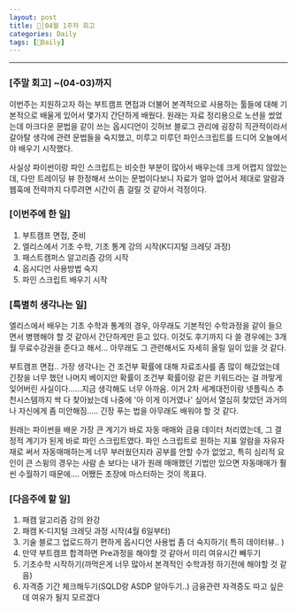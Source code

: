 ```yaml
---
layout: post
title: 🦄│04월 1주차 회고
categories: Daily
tags: [🦄Daily]
---
```

----
### [주말 회고] ~(04-03)까지
이번주는 지원하고자 하는 부트캠프 면접과 더불어 본격적으로 사용하는 툴들에 대해 기본적으로 배울게 있어서 몇가지 간단하게 배웠다. 원래는 자료 정리용으로 노션을 썼었는데 마크다운 문법을 같이 쓰는 옵시디언이 깃허브 블로그 관리에 굉장히 직관적이라서 갈아탈 생각에 관련 문법들을 숙지했고, 미루고 미루던 파인스크립트를 드디어 오늘에서야 배우기 시작했다.

사실상 파이썬이랑 파인 스크립트는 비슷한 부분이 많아서 배우는데 크게 어렵지 않았는데, 다만 트레이딩 뷰 한정해서 쓰이는 문법이다보니 자료가 얼마 없어서 제대로 알람과 웹훅에 전략까지 다루려면 시간이 좀 걸릴 것 같아서 걱정이다.

### [이번주에 한 일]
1. 부트캠프 면접, 준비
3. 엘리스에서 기초 수학, 기초 통계 강의 시작(K디지털 크레딧 과정)
4. 패스트캠퍼스 알고리즘 강의 시작
5. 옵시디언 사용방법 숙지
6. 파인 스크립트 배우기 시작

### [특별히 생각나는 일]
엘리스에서 배우는 기초 수학과 통계의 경우, 아무래도 기본적인 수학과정을 같이 들으면서 병행해야 할 것 같아서 간단하게만 듣고 있다. 이것도 후기까지 다 쓸 경우에는 3개월 무료수강권을 준다고 해서... 아무래도 그 관련해서도 자세히 올릴 일이 있을 것 같다.

부트캠프 면접.. 가장 생각나는 건 조건부 확률에 대해 자료조사를 좀 많이 해갔었는데 긴장을 너무 했던 나머지 베이지안 확률이 조건부 확률이랑 같은 키워드라는 걸 까맣게 잊어버린 사실이다......지금 생각해도 너무 아까움. 이거 2차 세계대전이랑 넷플릭스 추천시스템까지 싹 다 찾아놨는데 나중에 '아 이게 이거였나' 싶어서 열심히 찾았던 과거의 나 자신에게 좀 미안해짐..... 긴장 푸는 법을 아무래도 배워야 할 것 같다.

원래는 파이썬을 배운 가장 큰 계기가 바로 자동 매매와 금융 데이터 처리였는데, 그 결정적 계기가 된게 바로 파인 스크립트였다. 파인 스크립트로 원하는 지표 알람을 자유자재로 써서 자동매매하는게 너무 부러웠던지라 공부를 안할 수가 없었고, 특히 심리적 요인이 큰 스윙의 경우는 사람 손 보다는 내가 원래 매매했던 기법만 있으면 자동매매가 훨씬 수월하기 때문에.... 어쨌든 초장에 마스터하는 것이 목표다.

### [다음주에 할 일]
1. 패캠 알고리즘 강의 완강
2. 패캠 K-디지털 크레딧 과정 시작(4월 6일부터)
3. 기술 블로그 업로드하기 편하게 옵시디언 사용법 좀 더 숙지하기( 특히 데이터뷰.. )
5. 만약 부트캠프 합격하면 Pre과정을 해야할 것 같아서 미리 여유시간 빼두기
6.  기초수학 시작하기(까먹은게 너무 많아서 본격적인 수학과정 하기전에 해야할 것 같음)
7.  자격증 기간 체크해두기(SQLD랑 ASDP 알아두기..) 금융관련 자격증도 따고 싶은데 여유가 될지 모르겠다